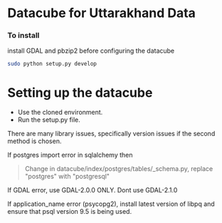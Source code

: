 # Datacube for Uttarakhand Data

### To install

install GDAL and pbzip2 before configuring the datacube

```bash
sudo python setup.py develop
```

# Setting up the datacube

* Use the cloned environment.
* Run the setup.py file.

There are many library issues, specifically version issues if the second method is chosen.

If postgres import error in sqlalchemy then 
> Change in datacube/index/postgres/tables/\_schema.py, replace "postgres" with "postgresql"

If GDAL error, use GDAL-2.0.0 ONLY. Dont use GDAL-2.1.0

If application_name error (psycopg2), install latest version of libpq and ensure that psql version 9.5 is being used.
